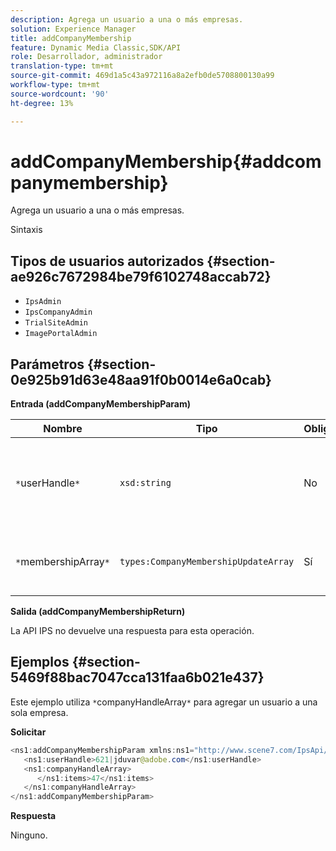 ```yaml
---
description: Agrega un usuario a una o más empresas.
solution: Experience Manager
title: addCompanyMembership
feature: Dynamic Media Classic,SDK/API
role: Desarrollador, administrador
translation-type: tm+mt
source-git-commit: 469d1a5c43a972116a8a2efb0de5708800130a99
workflow-type: tm+mt
source-wordcount: '90'
ht-degree: 13%

---
```



# addCompanyMembership{#addcompanymembership}

Agrega un usuario a una o más empresas.

Sintaxis

## Tipos de usuarios autorizados {#section-ae926c7672984be79f6102748accab72}

* `IpsAdmin`
* `IpsCompanyAdmin`
* `TrialSiteAdmin`
* `ImagePortalAdmin`

## Parámetros {#section-0e925b91d63e48aa91f0b0014e6a0cab}

**Entrada (addCompanyMembershipParam)**

| Nombre | Tipo | Obligatorio | Descripción |
|---|---|---|---|
| `*`userHandle`*` | `xsd:string` | No | El identificador del usuario cuya pertenencia desea agregar. |
| `*`membershipArray`*` | `types:CompanyMembershipUpdateArray` | Sí | Matriz de empresas a las que va a agregar el usuario. |

**Salida (addCompanyMembershipReturn)**

La API IPS no devuelve una respuesta para esta operación.

## Ejemplos {#section-5469f88bac7047cca131faa6b021e437}

Este ejemplo utiliza `*`companyHandleArray`*` para agregar un usuario a una sola empresa.

**Solicitar**

```java
<ns1:addCompanyMembershipParam xmlns:ns1="http://www.scene7.com/IpsApi/xsd">
   <ns1:userHandle>621|jduvar@adobe.com</ns1:userHandle>
   <ns1:companyHandleArray>
      </ns1:items>47</ns1:items>
   </ns1:companyHandleArray>
</ns1:addCompanyMembershipParam>
```

**Respuesta**

Ninguno.
